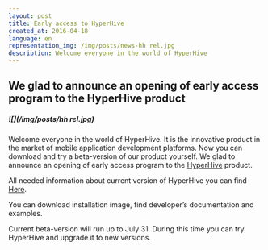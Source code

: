 ```yaml
---
layout: post
title: Early access to HyperHive
created_at: 2016-04-18
language: en
representation_img: /img/posts/news-hh rel.jpg
description: Welcome everyone in the world of HyperHive
---
```


## We glad to announce an opening of early access program to the HyperHive product

##### ![](/img/posts/hh rel.jpg)

Welcome everyone in the world of HyperHive. It is the innovative product in the market of mobile application development platforms. Now you can download and try a beta-version of our product yourself. We glad to announce an opening of early access program to the [HyperHive][hh] product.  
 
All needed information about current version of HyperHive you can find [Here][eap].  
 
You can download installation image, find developer’s documentation and examples.  
 
Current beta-version will run up to July 31. During this time you can try HyperHive and upgrade it to new versions.  


[//]: #
   [eap]: <http://hhive.eap.eigenmethod.com>
   [hh]: <http://eigenmethod.com/products/hh/>


